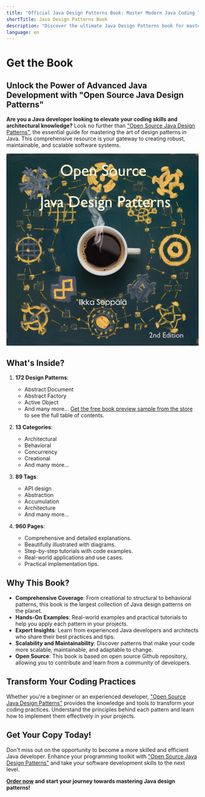 ```yaml
---
title: "Official Java Design Patterns Book: Master Modern Java Coding Techniques"
shortTitle: Java Design Patterns Book
description: "Discover the ultimate Java Design Patterns book for mastering modern Java coding techniques. Learn from in-depth explanations, examples, and step-by-step guides in our essential guidebook."
language: en
---
```


# Get the Book

## Unlock the Power of Advanced Java Development with "Open Source Java Design Patterns"

**Are you a Java developer looking to elevate your coding skills and architectural knowledge?** Look no further than ["Open Source Java Design Patterns"](https://payhip.com/b/bNQFX), the essential guide for mastering the art of design patterns in Java. This comprehensive resource is your gateway to creating robust, maintainable, and scalable software systems.

[![Click the image to enter the book store](./etc/oil-painting.jpeg)](https://payhip.com/b/bNQFX)

## What's Inside?

1. **172 Design Patterns**:
    - Abstract Document
    - Abstract Factory
    - Active Object
    - And many more... [Get the free book preview sample from the store](https://payhip.com/b/bNQFX) to see the full table of contents.

2. **13 Categories**:
   - Architectural
   - Behavioral
   - Concurrency
   - Creational
   - And many more...

3. **89 Tags**:
   - API design
   - Abstraction
   - Accumulation
   - Architecture
   - And many more...

4. **960 Pages**:
   - Comprehensive and detailed explanations.
   - Beautifully illustrated with diagrams.
   - Step-by-step tutorials with code examples.
   - Real-world applications and use cases.
   - Practical implementation tips.

## Why This Book?

- **Comprehensive Coverage**: From creational to structural to behavioral patterns, this book is the largest collection of Java design patterns on the planet.
- **Hands-On Examples**: Real-world examples and practical tutorials to help you apply each pattern in your projects.
- **Expert Insights**: Learn from experienced Java developers and architects who share their best practices and tips.
- **Scalability and Maintainability**: Discover patterns that make your code more scalable, maintainable, and adaptable to change.
- **Open Source**: This book is based on open source Github repository, allowing you to contribute and learn from a community of developers.

## Transform Your Coding Practices

Whether you're a beginner or an experienced developer, ["Open Source Java Design Patterns"](https://payhip.com/b/bNQFX) provides the knowledge and tools to transform your coding practices. Understand the principles behind each pattern and learn how to implement them effectively in your projects.

## Get Your Copy Today!

Don't miss out on the opportunity to become a more skilled and efficient Java developer. Enhance your programming toolkit with ["Open Source Java Design Patterns"](https://payhip.com/b/bNQFX) and take your software development skills to the next level.

**[Order now](https://payhip.com/b/bNQFX) and start your journey towards mastering Java design patterns!**
